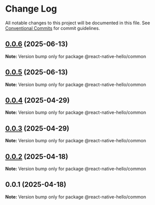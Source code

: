 # Change Log

All notable changes to this project will be documented in this file.
See [Conventional Commits](https://conventionalcommits.org) for commit guidelines.

## [0.0.6](https://github.com/ajp8164/react-native-hello/compare/@react-native-hello/common@0.0.5...@react-native-hello/common@0.0.6) (2025-06-13)

**Note:** Version bump only for package @react-native-hello/common

## [0.0.5](https://github.com/ajp8164/react-native-hello/compare/@react-native-hello/common@0.0.4...@react-native-hello/common@0.0.5) (2025-06-13)

**Note:** Version bump only for package @react-native-hello/common

## [0.0.4](https://github.com/ajp8164/react-native-hello/compare/@react-native-hello/common@0.0.3...@react-native-hello/common@0.0.4) (2025-04-29)

**Note:** Version bump only for package @react-native-hello/common

## [0.0.3](https://github.com/ajp8164/react-native-hello/compare/@react-native-hello/common@0.0.2...@react-native-hello/common@0.0.3) (2025-04-29)

**Note:** Version bump only for package @react-native-hello/common

## [0.0.2](https://github.com/ajp8164/react-native-hello/compare/@react-native-hello/common@0.0.1...@react-native-hello/common@0.0.2) (2025-04-18)

**Note:** Version bump only for package @react-native-hello/common

## 0.0.1 (2025-04-18)

**Note:** Version bump only for package @react-native-hello/common
